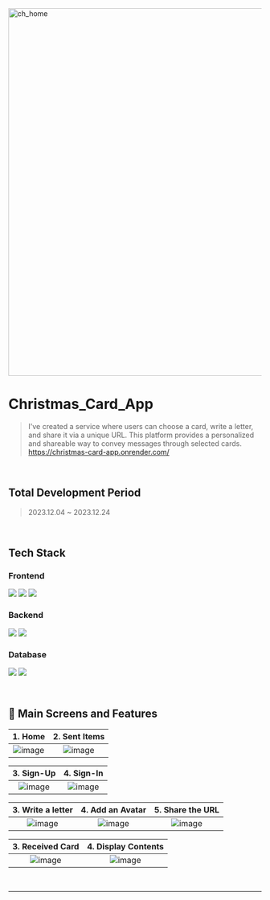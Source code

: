 <img width="732" alt="ch_home" src="https://github.com/inayoon/christmas_card_app/assets/100747899/de16cca8-06f5-46a4-92e7-a8479bc975f2">

# Christmas_Card_App
 > I've created a service where users can choose a card, write a letter, and share it via a unique URL. This platform provides a personalized and shareable way to convey messages through selected cards.<br/>
> https://christmas-card-app.onrender.com/
<br/>

## Total Development Period
> 2023.12.04 ~ 2023.12.24
<br/>

## Tech Stack
### Frontend
<img src="https://img.shields.io/badge/React-61DAFB?style=for-the-badge&logo=React&logoColor=white">  <img src="https://img.shields.io/badge/Redux-764ABC?style=for-the-badge&logo=Redux&logoColor=white">  <img src="https://img.shields.io/badge/Tailwind CSS-06B6D4?style=for-the-badge&logo=Tailwind CSS&logoColor=white">

### Backend
<img src="https://img.shields.io/badge/Express-000000?style=for-the-badge&logo=Express&logoColor=white">  <img src="https://img.shields.io/badge/Node.js-339933?style=for-the-badge&logo=Node.js&logoColor=white">

### Database
<img src="https://img.shields.io/badge/MongoDB-47A248?style=for-the-badge&logo=MongoDB&logoColor=white">  <img src="https://img.shields.io/badge/Firebase-FFCA28?style=for-the-badge&logo=Firebase&logoColor=white">

<br/>

## 💌 Main Screens and Features
|                                                           1.  Home                                                              |                                                         2.  Sent Items                                                            |
| :--------------------------------------------------------------------------------------------------------------------------------------: | :---------------------------------------------------------------------------------------------------------------------------------: |
| ![image](https://github.com/inayoon/christmas_card_app/assets/100747899/3a927b3d-188f-4986-b916-4e85c5a0cf1b) |  ![image](https://github.com/inayoon/christmas_card_app/assets/100747899/f0ba484e-5752-4b49-9cf2-68dd00d2117b) |

|                                                             **3.  Sign-Up**                                                                |                                                         **4. Sign-In**                                                             |
| :--------------------------------------------------------------------------------------------------------------------------------------: | :---------------------------------------------------------------------------------------------------------------------------------: |
|  ![image](https://github.com/inayoon/christmas_card_app/assets/100747899/ba026ef8-c34e-43e7-9031-0eae6aa60ae5)  |  ![image](https://github.com/inayoon/christmas_card_app/assets/100747899/1f59d485-acde-4f44-a1d8-cf497b25a2a2)  |

|                                                             **3.  Write a letter**                                                                |                                                         **4. Add an Avatar**                                                             |                                                         **5. Share the URL**                                                             |
| :--------------------------------------------------------------------------------------------------------------------------------------: | :---------------------------------------------------------------------------------------------------------------------------------: | :---------------------------------------------------------------------------------------------------------------------------------: |
|  ![image](https://github.com/inayoon/christmas_card_app/assets/100747899/c00dc6c8-36eb-4b69-9337-7e6930d9d8a7)  |  ![image](https://github.com/inayoon/christmas_card_app/assets/100747899/41f01d79-ebc3-44f1-8824-8750ae1333f5)  |  ![image](https://github.com/inayoon/christmas_card_app/assets/100747899/e44d0608-2f18-4a06-b11b-8d9625969198)  |

|                                                             **3.  Received Card**                                                                |                                                         **4. Display Contents**                                                             |
| :--------------------------------------------------------------------------------------------------------------------------------------: | :---------------------------------------------------------------------------------------------------------------------------------: |
|  ![image](https://github.com/inayoon/christmas_card_app/assets/100747899/d2dce9dc-ab19-4a6b-b311-efafdda46885)   |  ![image](https://github.com/inayoon/christmas_card_app/assets/100747899/96f73c2b-13ba-4ffd-988f-688cdb9e392a)  |

<br/>

---
